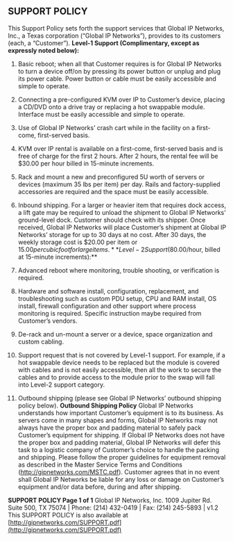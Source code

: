 ## SUPPORT POLICY 

This Support Policy sets forth the support services that Global IP Networks, Inc., a Texas corporation (“Global IP Networks”), provides to its customers (each, a “Customer”). **Level-1 Support (Complimentary, except as expressly noted below):** 

1. Basic reboot; when all that Customer requires is for Global IP Networks to turn a device off/on by pressing its power button or unplug     and plug its power cable. Power button or cable must be easily accessible and simple to operate. 

2. Connecting a pre-configured KVM over IP to Customer’s device, placing a CD/DVD onto a drive tray or replacing a hot swappable module.     Interface must be easily accessible and simple to operate. 

3. Use of Global IP Networks’ crash cart while in the facility on a first-come, first-served basis. 

4. KVM over IP rental is available on a first-come, first-served basis and is free of charge for the first 2 hours. After 2 hours, the rental fee     will be $30.00 per hour billed in 15-minute increments. 

5. Rack and mount a new and preconfigured 5U worth of servers or devices (maximum 35 lbs per item) per day. Rails and factory-supplied     accessories are required and the space must be easily accessible. 

6. Inbound shipping. For a larger or heavier item that requires dock access, a lift gate may be required to unload the shipment to Global IP     Networks’ ground-level dock. Customer should check with its shipper. Once received, Global IP Networks will place Customer’s shipment     at Global IP Networks’ storage for up to 30 days at no cost. After 30 days, the weekly storage cost is $20.00 per item or $15.00 per cubic     foot for large items. **Level-2 Support ($80.00/hour, billed at 15-minute increments):** 

1. Advanced reboot where monitoring, trouble shooting, or verification is required. 

2. Hardware and software install, configuration, replacement, and troubleshooting such as custom PDU setup, CPU and RAM install, OS     install, firewall configuration and other support where process monitoring is required. Specific instruction maybe required from     Customer’s vendors. 

3. De-rack and un-mount a server or a device, space organization and custom cabling. 

4. Support request that is not covered by Level-1 support. For example, if a hot swappable device needs to be replaced but the module is     covered with cables and is not easily accessible, then all the work to secure the cables and to provide access to the module prior to the     swap will fall into Level-2 support category. 

5. Outbound shipping (please see Global IP Networks’ outbound shipping policy below). **Outbound Shipping Policy** Global IP Networks understands how important Customer’s equipment is to its business. As servers come in many shapes and forms, Global IP Networks may not always have the proper box and padding material to safely pack Customer’s equipment for shipping. If Global IP Networks does not have the proper box and padding material, Global IP Networks will defer this task to a logistic company of Customer’s choice to handle the packing and shipping. Please follow the proper guidelines for equipment removal as described in the Master Service Terms and Conditions (http://gipnetworks.com/MSTC.pdf). Customer agrees that in no event shall Global IP Networks be liable for any loss or damage on Customer’s equipment and/or data before, during and after shipping. 


**SUPPORT POLICY Page 1 of 1** Global IP Networks, Inc. 1009 Jupiter Rd. Suite 500, TX 75074 | Phone: (214) 432-0419 | Fax: (214) 245-5893 | v1.2 This SUPPORT POLICY is also available at [http://gipnetworks.com/SUPPORT.pdf](http://gipnetworks.com/SUPPORT.pdf) 


